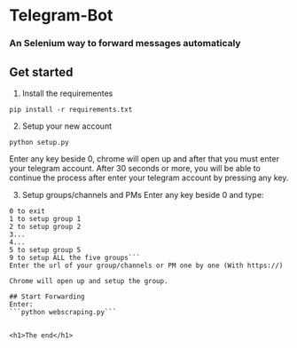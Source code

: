 <h1>Telegram-Bot</h1>

### An Selenium way to forward messages automaticaly 

## Get started 

1. Install the requirementes

```
pip install -r requirements.txt
```

2. Setup your new account

```
python setup.py
```
Enter any key beside 0, chrome will open up and after that you must enter your telegram account.
After 30 seconds or more, you will be able to continue the process after enter your telegram account by pressing any key.

3. Setup groups/channels and PMs
Enter any key beside 0 and type:
```
0 to exit
1 to setup group 1
2 to setup group 2
3...
4...
5 to setup group 5
9 to setup ALL the five groups```
Enter the url of your group/channels or PM one by one (With https://)

Chrome will open up and setup the group.

## Start Forwarding 
Enter:
```python webscraping.py```


<h1>The end</h1>
